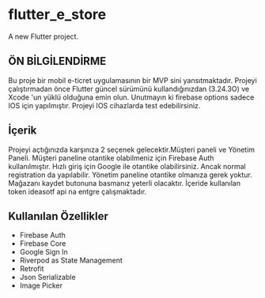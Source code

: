 # flutter_e_store

A new Flutter project.

## ÖN BİLGİLENDİRME

Bu proje bir mobil e-ticret uygulamasının bir MVP sini yansıtmaktadır.
Projeyi çalıştırmadan önce Flutter güncel sürümünü kullandığınızdan (3.24.3O) ve Xcode 'un yüklü olduğuna emin olun.
Unutmayın ki firebase options sadece IOS için yapılmıştır. Projeyi IOS cihazlarda test edebilirsiniz.

## İçerik

Projeyi açtığınızda karşınıza 2 seçenek gelecektir.Müşteri paneli ve Yönetim Paneli.
Müşteri paneline otantike olabilmeniz için Firebase Auth kullanılmıştır. Hızlı giriş için Google ile otantike olabilirsiniz.
Ancak normal registration da yapılabilir.
Yönetim paneline otantike olmanıza gerek yoktur. Mağazanı kaydet butonuna basmanız yeterli olacaktır. İçeride kullanılan token ideasotf api na entgre çalışmaktadır.

## Kullanılan Özellikler

- Firebase Auth
- Firebase Core
- Google Sign In
- Riverpod as State Management
- Retrofit
- Json Serializable
- Image Picker

